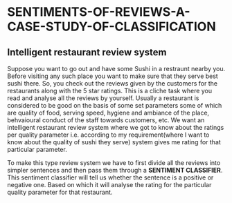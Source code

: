 # SENTIMENTS-OF-REVIEWS-A-CASE-STUDY-OF-CLASSIFICATION
## Intelligent restaurant review system
<p>Suppose you want to go out and have some Sushi in a restraunt nearby you. Before visiting any such place you want to make sure that they serve best sushi there. So, you check out the reviews given by the customers for the restaurants along with the 5 star ratings. This is a cliche task where you read and analyse all the reviews by yourself. Usually a restaurant is considered to be good on the basis of some set parameters some of which are quality of food, serving speed, hygiene and ambiance of the place, behvaioural conduct of the staff towards customers, etc. We want an intelligent restaurant review system where we got to know about the ratings per quality parameter i.e. according to my requirement(where I want to know about the quality of sushi they serve) system gives me rating for that particular parameter.</p>
<p>To make this type review system we have to first divide all the reviews into simpler sentences and then pass them through a <strong>SENTIMENT CLASSIFIER</strong>. This sentiment classifier will tell us whether the sentence is a positive or negative one. Based on which it will analyse the rating for the particular quality parameter for that restaurant.</p>
